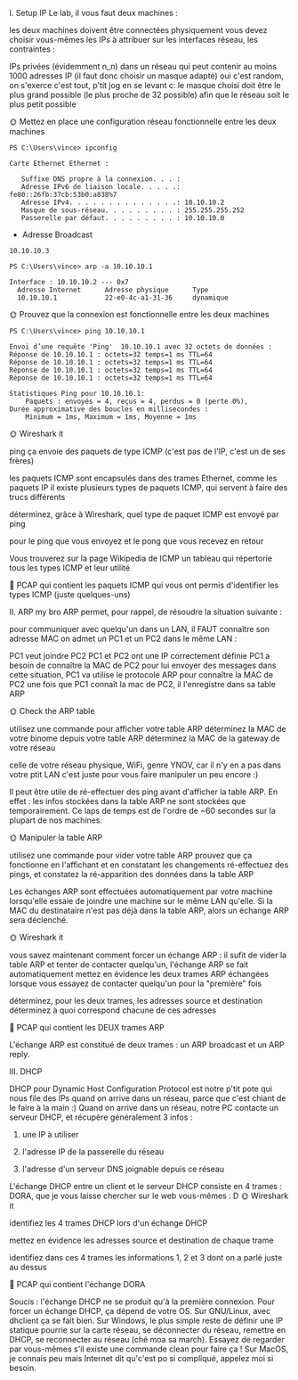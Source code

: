 I. Setup IP
Le lab, il vous faut deux machines :

les deux machines doivent être connectées physiquement
vous devez choisir vous-mêmes les IPs à attribuer sur les interfaces réseau, les contraintes :

IPs privées (évidemment n_n)
dans un réseau qui peut contenir au moins 1000 adresses IP (il faut donc choisir un masque adapté)
oui c'est random, on s'exerce c'est tout, p'tit jog en se levant c:
le masque choisi doit être le plus grand possible (le plus proche de 32 possible) afin que le réseau soit le plus petit possible



🌞 Mettez en place une configuration réseau fonctionnelle entre les deux machines
```
PS C:\Users\vince> ipconfig

Carte Ethernet Ethernet :

   Suffixe DNS propre à la connexion. . . :
   Adresse IPv6 de liaison locale. . . . .: fe80::26fb:37cb:53b0:a838%7
   Adresse IPv4. . . . . . . . . . . . . .: 10.10.10.2
   Masque de sous-réseau. . . . . . . . . : 255.255.255.252
   Passerelle par défaut. . . . . . . . . : 10.10.10.0
```
- Adresse Broadcast
```
10.10.10.3 
```
```
PS C:\Users\vince> arp -a 10.10.10.1

Interface : 10.10.10.2 --- 0x7
  Adresse Internet      Adresse physique      Type
  10.10.10.1            22-e0-4c-a1-31-36     dynamique
```


🌞 Prouvez que la connexion est fonctionnelle entre les deux machines

```
PS C:\Users\vince> ping 10.10.10.1

Envoi d’une requête 'Ping'  10.10.10.1 avec 32 octets de données :
Réponse de 10.10.10.1 : octets=32 temps=1 ms TTL=64
Réponse de 10.10.10.1 : octets=32 temps=1 ms TTL=64
Réponse de 10.10.10.1 : octets=32 temps=1 ms TTL=64
Réponse de 10.10.10.1 : octets=32 temps=1 ms TTL=64

Statistiques Ping pour 10.10.10.1:
    Paquets : envoyés = 4, reçus = 4, perdus = 0 (perte 0%),
Durée approximative des boucles en millisecondes :
    Minimum = 1ms, Maximum = 1ms, Moyenne = 1ms
```

🌞 Wireshark it


ping ça envoie des paquets de type ICMP (c'est pas de l'IP, c'est un de ses frères)

les paquets ICMP sont encapsulés dans des trames Ethernet, comme les paquets IP
il existe plusieurs types de paquets ICMP, qui servent à faire des trucs différents



déterminez, grâce à Wireshark, quel type de paquet ICMP est envoyé par ping

pour le ping que vous envoyez
et le pong que vous recevez en retour




Vous trouverez sur la page Wikipedia de ICMP un tableau qui répertorie tous les types ICMP et leur utilité

🦈 PCAP qui contient les paquets ICMP qui vous ont permis d'identifier les types ICMP (juste quelques-uns)

II. ARP my bro
ARP permet, pour rappel, de résoudre la situation suivante :

pour communiquer avec quelqu'un dans un LAN, il FAUT connaître son adresse MAC
on admet un PC1 et un PC2 dans le même LAN :

PC1 veut joindre PC2
PC1 et PC2 ont une IP correctement définie
PC1 a besoin de connaître la MAC de PC2 pour lui envoyer des messages
dans cette situation, PC1 va utilise le protocole ARP pour connaître la MAC de PC2
une fois que PC1 connaît la mac de PC2, il l'enregistre dans sa table ARP




🌞 Check the ARP table

utilisez une commande pour afficher votre table ARP
déterminez la MAC de votre binome depuis votre table ARP
déterminez la MAC de la gateway de votre réseau

celle de votre réseau physique, WiFi, genre YNOV, car il n'y en a pas dans votre ptit LAN
c'est juste pour vous faire manipuler un peu encore :)




Il peut être utile de ré-effectuer des ping avant d'afficher la table ARP. En effet : les infos stockées dans la table ARP ne sont stockées que temporairement. Ce laps de temps est de l'ordre de ~60 secondes sur la plupart de nos machines.

🌞 Manipuler la table ARP

utilisez une commande pour vider votre table ARP
prouvez que ça fonctionne en l'affichant et en constatant les changements
ré-effectuez des pings, et constatez la ré-apparition des données dans la table ARP


Les échanges ARP sont effectuées automatiquement par votre machine lorsqu'elle essaie de joindre une machine sur le même LAN qu'elle. Si la MAC du destinataire n'est pas déjà dans la table ARP, alors un échange ARP sera déclenché.

🌞 Wireshark it

vous savez maintenant comment forcer un échange ARP : il sufit de vider la table ARP et tenter de contacter quelqu'un, l'échange ARP se fait automatiquement
mettez en évidence les deux trames ARP échangées lorsque vous essayez de contacter quelqu'un pour la "première" fois

déterminez, pour les deux trames, les adresses source et destination
déterminez à quoi correspond chacune de ces adresses



🦈 PCAP qui contient les DEUX trames ARP

L'échange ARP est constitué de deux trames : un ARP broadcast et un ARP reply.


III. DHCP

DHCP pour Dynamic Host Configuration Protocol est notre p'tit pote qui nous file des IPs quand on arrive dans un réseau, parce que c'est chiant de le faire à la main :)
Quand on arrive dans un réseau, notre PC contacte un serveur DHCP, et récupère généralement 3 infos :


1. une IP à utiliser

2. l'adresse IP de la passerelle du réseau

3. l'adresse d'un serveur DNS joignable depuis ce réseau

L'échange DHCP  entre un client et le serveur DHCP consiste en 4 trames : DORA, que je vous laisse chercher sur le web vous-mêmes : D
🌞 Wireshark it

identifiez les 4 trames DHCP lors d'un échange DHCP

mettez en évidence les adresses source et destination de chaque trame


identifiez dans ces 4 trames les informations 1, 2 et 3 dont on a parlé juste au dessus

🦈 PCAP qui contient l'échange DORA

Soucis : l'échange DHCP ne se produit qu'à la première connexion. Pour forcer un échange DHCP, ça dépend de votre OS. Sur GNU/Linux, avec dhclient ça se fait bien. Sur Windows, le plus simple reste de définir une IP statique pourrie sur la carte réseau, se déconnecter du réseau, remettre en DHCP, se reconnecter au réseau (ché moa sa march). Essayez de regarder par vous-mêmes s'il existe une commande clean pour faire ça ! Sur MacOS, je connais peu mais Internet dit qu'c'est po si compliqué, appelez moi si besoin.